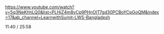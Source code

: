 https://www.youtube.com/watch?v=5q3NeKhhLQ0&list=PLHiZ4m8vCp9PHnOIT7gd30PCBoYCpGoQM&index=17&ab_channel=LearnwithSumit-LWS-Bangladesh

11:40 / 25:58
